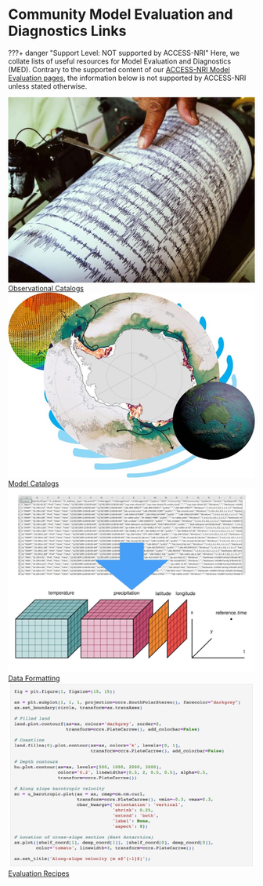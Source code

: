 # Community Model Evaluation and Diagnostics Links

???+ danger "Support Level: NOT supported by ACCESS-NRI"
    Here, we collate lists of useful resources for Model Evaluation and Diagnostics (MED). Contrary to the supported content of our [ACCESS-NRI Model Evaluation pages](../../model_evaluation/index.md), the information below is not supported by ACCESS-NRI unless stated otherwise.

<div class="card-container" style="flex-wrap:nowrap;">
    <a href="community_observational_catalogs" class="vertical-card aspect-ratio1to1">
        <div class="vertical-card-image-container">
            <img class="img-cover" src="../../assets/model_evaluation/model_evaluation_obs_catalog.jpg" alt="Observational Catalogs">
        </div>
        <div class="vertical-card-text-container   bold">Observational Catalogs</div>
    </a>
    <a href="community_model_catalogs" class="vertical-card aspect-ratio1to1">
        <div class="vertical-card-image-container">
            <img class="img-cover" src="../../assets/model_evaluation/model_evaluation_model_catalog.jpg" alt="Model Catalogs">
        </div>
        <div class="vertical-card-text-container   bold">Model Catalogs</div>
    </a>
</div>
<div class="card-container" style="flex-wrap:nowrap;">
    <a href="community_data_processing" class="vertical-card aspect-ratio1to1">
        <div class="vertical-card-image-container">
            <img class="img-cover" src="../../assets/model_evaluation/model_evaluation_formatting.jpg" alt="Data Formatting">
        </div>
        <div class="vertical-card-text-container   bold">Data Formatting</div>
    </a>
    <a href="community_med_recipes" class="vertical-card aspect-ratio1to1">
        <div class="vertical-card-image-container">
            <img class="img-cover" src="../../assets/model_evaluation/model_evaluation_recipe.jpg" alt="Evaluation Recipes">
        </div>
        <div class="vertical-card-text-container   bold">Evaluation Recipes</div>
    </a>
</div>
